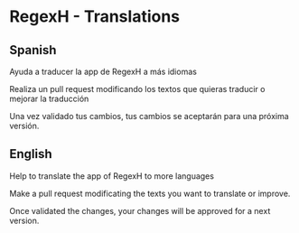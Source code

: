 # RegexH - Translations

## Spanish
Ayuda a traducer la app de RegexH a más idiomas

Realiza un pull request modificando los textos que quieras traducir o mejorar la traducción

Una vez validado tus cambios, tus cambios se aceptarán para una próxima versión.

## English
Help to translate the app of RegexH to more languages

Make a pull request modificating the texts you want to translate or improve.

Once validated the changes, your changes will be approved for a next version.
